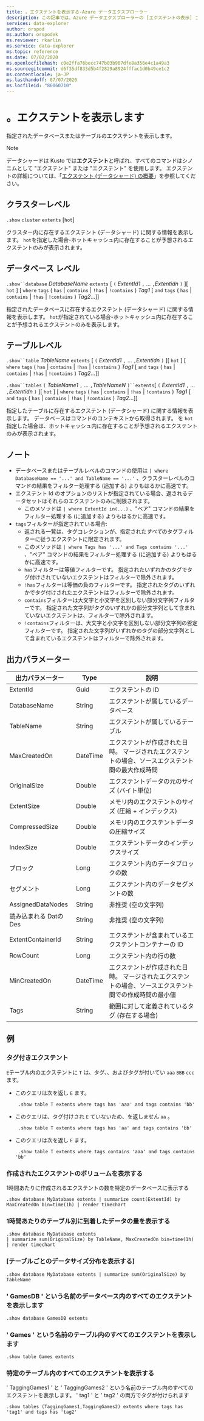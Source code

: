 ```yaml
---
title: 。エクステントを表示する-Azure データエクスプローラー
description: この記事では、Azure データエクスプローラーの [エクステントの表示] コマンドについて説明します。
services: data-explorer
author: orspod
ms.author: orspodek
ms.reviewer: rkarlin
ms.service: data-explorer
ms.topic: reference
ms.date: 07/02/2020
ms.openlocfilehash: c0e2ffa76becc747b03b907dfe8a356e4c1a49a3
ms.sourcegitcommit: d6f35df833d5b4f2829a8924fffac1d0b49ce1c2
ms.contentlocale: ja-JP
ms.lasthandoff: 07/07/2020
ms.locfileid: "86060710"
---
```

# <a name="show-extents"></a>。エクステントを表示します

指定されたデータベースまたはテーブルのエクステントを表示します。

> [!NOTE]
> データシャードは Kusto では**エクステント**と呼ばれ、すべてのコマンドはシノニムとして "エクステント" または "エクステント" を使用します。
> エクステントの詳細については、「[エクステント (データシャード) の概要](extents-overview.md)」を参照してください。

## <a name="cluster-level"></a>クラスターレベル

`.show` `cluster` `extents` [`hot`]

クラスター内に存在するエクステント (データシャード) に関する情報を表示します。
`hot`を指定した場合-ホットキャッシュ内に存在することが予想されるエクステントのみが表示されます。

## <a name="database-level"></a>データベース レベル

`.show``database` *DatabaseName* `extents` [ `(` *ExtentId1* `,` ... `,`*Extentidn* `)` ][ `hot` ] [ `where` `tags` ( `has` | `contains` | `!has` | `!contains` ) *Tag1* [ `and` `tags` ( `has` | `contains` | `!has` | `!contains` ) *Tag2*...]]

指定されたデータベースに存在するエクステント (データシャード) に関する情報を表示します。
`hot`が指定されている場合-ホットキャッシュ内に存在することが予想されるエクステントのみを表示します。

## <a name="table-level"></a>テーブルレベル

`.show``table` *TableName* `extents` [ `(` *ExtentId1* `,` ... `,`*Extentidn* `)` ][ `hot` ] [ `where` `tags` ( `has` | `contains` | `!has` | `!contains` ) *Tag1* [ `and` `tags` ( `has` | `contains` | `!has` | `!contains` ) *Tag2*...]]

`.show``tables` `(` *TableName1* `,` ... `,`*TableNameN* `)``extents`[ `(` *ExtentId1* `,` ... `,`*Extentidn* `)` ][ `hot` ] [ `where` `tags` ( `has` | `contains` | `!has` | `!contains` ) *Tag1* [ `and` `tags` ( `has` | `contains` | `!has` | `!contains` ) *Tag2*...]]

指定したテーブルに存在するエクステント (データシャード) に関する情報を表示します。 データベースはコマンドのコンテキストから取得されます。
を `hot` 指定した場合は、ホットキャッシュ内に存在することが予想されるエクステントのみが表示されます。

## <a name="notes"></a>ノート

* データベースまたはテーブルレベルのコマンドの使用は `| where DatabaseName == '...' and TableName == '...'` 、クラスターレベルのコマンドの結果をフィルター処理する (追加する) よりもはるかに高速です。
* エクステント Id のオプションのリストが指定されている場合、返されるデータセットはそれらのエクステントのみに制限されます。
    * このメソッドは `| where ExtentId in(...)` 、"ベア" コマンドの結果をフィルター処理する (に追加する) よりもはるかに高速です。
* `tags`フィルターが指定されている場合:
    * 返される一覧は、タグコレクションが、指定された*すべて*のタグフィルターに従うエクステントに限定されます。
    * このメソッドは `| where Tags has '...' and Tags contains '...'` 、"ベア" コマンドの結果をフィルター処理する (に追加する) よりもはるかに高速です。
    * `has`フィルターは等値フィルターです。 指定されたいずれかのタグでタグ付けされていないエクステントはフィルターで除外されます。
    * `!has`フィルターは等価の負のフィルターです。 指定されたタグのいずれかでタグ付けされたエクステントはフィルターで除外されます。
    * `contains`フィルターは大文字と小文字を区別しない部分文字列フィルターです。 指定された文字列がタグのいずれかの部分文字列として含まれていないエクステントは、フィルターで除外されます。
    * `!contains`フィルターは、大文字と小文字を区別しない部分文字列の否定フィルターです。 指定された文字列がいずれかのタグの部分文字列として含まれているエクステントはフィルターで除外されます。
  
## <a name="output-parameters"></a>出力パラメーター

|出力パラメーター |Type |説明 |
|---|---|---|
|ExtentId |Guid |エクステントの ID 
|DatabaseName |String |エクステントが属しているデータベース
|TableName |String |エクステントが属しているテーブル
|MaxCreatedOn |DateTime |エクステントが作成された日時。 マージされたエクステントの場合、ソースエクステント間の最大作成時間
|OriginalSize |Double |エクステントデータの元のサイズ (バイト単位)
|ExtentSize |Double |メモリ内のエクステントのサイズ (圧縮 + インデックス)
|CompressedSize |Double |メモリ内のエクステントデータの圧縮サイズ
|IndexSize |Double |エクステントデータのインデックスサイズ
|ブロック |Long |エクステント内のデータブロックの数
|セグメント |Long |エクステント内のデータセグメントの数
|AssignedDataNodes |String | 非推奨 (空の文字列)
|読み込まれる Datの Des |String |非推奨 (空の文字列)
|ExtentContainerId |String | エクステントが含まれているエクステントコンテナーの ID
|RowCount |Long |エクステント内の行の数
|MinCreatedOn |DateTime |エクステントが作成された日時。 マージされたエクステントの場合、ソースエクステント間での作成時間の最小値
|Tags|String|範囲に対して定義されているタグ (存在する場合)
 
## <a name="examples"></a>例

### <a name="tagged-extent"></a>タグ付きエクステント

`E`テーブル内のエクステントに `T` は、タグ、、およびタグが付いてい `aaa` `BBB` `ccc` ます。

* このクエリは次を返し `E` ます。
    
   ```kusto
    .show table T extents where tags has 'aaa' and tags contains 'bb'
   ```
   
* このクエリは、タグ付けされ `E` ていないため、を返しません `aa` 。
    
   ```kusto
    .show table T extents where tags has 'aa' and tags contains 'bb'
   ```
    
* このクエリは次を返し `E` ます。
    
   ```kusto
    .show table T extents where tags contains 'aaa' and tags contains 'bb' 
   ```

### <a name="show-volume-of-extents-created"></a>作成されたエクステントのボリュームを表示する

1時間あたりに作成されるエクステントの数を特定のデータベースに表示する

```kusto 
.show database MyDatabase extents | summarize count(ExtentId) by MaxCreatedOn bin=time(1h) | render timechart  
```

### <a name="show-volume-of-data-arriving-by-table-per-hour"></a>1時間あたりのテーブル別に到着したデータの量を表示する

```kusto 
.show database MyDatabase extents  
| summarize sum(OriginalSize) by TableName, MaxCreatedOn bin=time(1h)  
| render timechart
```

### <a name="show-data-size-distribution-by-table"></a>[テーブルごとのデータサイズ分布を表示する]

```kusto 
.show database MyDatabase extents | summarize sum(OriginalSize) by TableName
```

### <a name="show-all-extents-in-the-database-named-gamesdb"></a>' GamesDB ' という名前のデータベース内のすべてのエクステントを表示します

```kusto 
.show database GamesDB extents
```

### <a name="show-all-extents-in-the-table-named-games"></a>' Games ' という名前のテーブル内のすべてのエクステントを表示します

```kusto 
.show table Games extents
```

### <a name="show-all-extents-in-specific-tables"></a>特定のテーブル内のすべてのエクステントを表示する

' TaggingGames1 ' と ' TaggingGames2 ' という名前のテーブル内のすべてのエクステントを表示します。 ' tag1 ' と ' tag2 ' の両方でタグが付けられます

```kusto 
.show tables (TaggingGames1,TaggingGames2) extents where tags has 'tag1' and tags has 'tag2'
```
